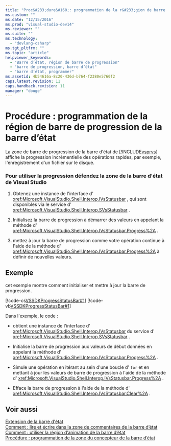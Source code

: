 ```yaml
---
title: "Proc&#233;dure&#160;: programmation de la r&#233;gion de barre de progression de la barre d’&#233;tat | Microsoft Docs"
ms.custom: ""
ms.date: "12/15/2016"
ms.prod: "visual-studio-dev14"
ms.reviewer: ""
ms.suite: ""
ms.technology: 
  - "devlang-csharp"
ms.tgt_pltfrm: ""
ms.topic: "article"
helpviewer_keywords: 
  - "Barre d’état, région de barre de progression"
  - "barre de progression, barre d’état"
  - "barre d’état, programmer"
ms.assetid: 4b54616a-8c20-436d-b764-f2380e5760f2
caps.latest.revision: 11
caps.handback.revision: 11
manager: "douge"
---
```

# Proc&#233;dure&#160;: programmation de la r&#233;gion de barre de progression de la barre d’&#233;tat
La zone de barre de progression de la barre d'état de [!INCLUDE[vsprvs](../code-quality/includes/vsprvs_md.md)] affiche la progression incrémentielle des opérations rapides, par exemple, l'enregistrement d'un fichier sur le disque.  
  
### Pour utiliser la progression défendez la zone de la barre d'état de Visual Studio  
  
1.  Obtenez une instance de l'interface d' <xref:Microsoft.VisualStudio.Shell.Interop.IVsStatusbar> , qui sont disponibles via le service d' <xref:Microsoft.VisualStudio.Shell.Interop.SVsStatusbar> .  
  
2.  Initialisez la barre de progression à démarrer des valeurs en appelant la méthode d' <xref:Microsoft.VisualStudio.Shell.Interop.IVsStatusbar.Progress%2A> .  
  
3.  mettez à jour la barre de progression comme votre opération continue à l'aide de la méthode d' <xref:Microsoft.VisualStudio.Shell.Interop.IVsStatusbar.Progress%2A> à définir de nouvelles valeurs.  
  
## Exemple  
 cet exemple montre comment initialiser et mettre à jour la barre de progression.  
  
 [!code-cs[VSSDKProgressStatusBar#1](../misc/codesnippet/CSharp/how-to-program-the-progress-bar-region-of-the-status-bar_1.cs)]
 [!code-vb[VSSDKProgressStatusBar#1](../misc/codesnippet/VisualBasic/how-to-program-the-progress-bar-region-of-the-status-bar_1.vb)]  
  
 Dans l'exemple, le code :  
  
-   obtient une instance de l'interface d' <xref:Microsoft.VisualStudio.Shell.Interop.IVsStatusbar> du service d' <xref:Microsoft.VisualStudio.Shell.Interop.SVsStatusbar> .  
  
-   Initialise la barre de progression aux valeurs de début données en appelant la méthode d' <xref:Microsoft.VisualStudio.Shell.Interop.IVsStatusbar.Progress%2A> .  
  
-   Simule une opération en itérant au sein d'une boucle d' `for` et en mettant à jour les valeurs de barre de progression à l'aide de la méthode d' <xref:Microsoft.VisualStudio.Shell.Interop.IVsStatusbar.Progress%2A> .  
  
-   Efface la barre de progression à l'aide de la méthode d' <xref:Microsoft.VisualStudio.Shell.Interop.IVsStatusbar.Clear%2A> .  
  
## Voir aussi  
 [Extension de la barre d'état](../extensibility/extending-the-status-bar.md)   
 [Comment : lire et écrire dans la zone de commentaires de la barre d’état](../misc/how-to-read-from-and-write-to-the-feedback-region-of-the-status-bar.md)   
 [Comment : utiliser la région d’animation de la barre d’état](../misc/how-to-use-the-animation-region-of-the-status-bar.md)   
 [Procédure : programmation de la zone du concepteur de la barre d’état](../Topic/How%20to:%20Program%20the%20Designer%20Region%20of%20the%20Status%20Bar.md)